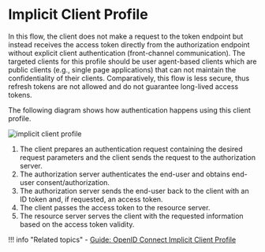 # Implicit Client Profile

In this flow, the client does not make a request to the token endpoint but instead 
receives the access token directly from the authorization endpoint without explicit client authentication (front-channel communication). The targeted 
clients for this profile should be user agent-based clients which are public clients<!--[public clients](insertlink)--> (e.g., single page applications)
that can not maintain the confidentiality of their clients. Comparatively, this flow is less secure, thus refresh 
tokens are not allowed and do not guarantee long-lived access tokens. 

The following diagram shows how authentication happens using this client profile.

![implicit client profile]({{base_path}}/assets/img/concepts/implicit-client-profile.png)


1. The client prepares an authentication request containing the desired request parameters and the client sends the 
request to the authorization server.
2. The authorization server authenticates the end-user and obtains end-user consent/authorization.
3. The authorization server sends the end-user back to the client with an ID token and, if requested, an access token.
4. The client passes the access token to the resource server.
5. The resource server serves the client with the requested information based on the access token validity. 

!!! info "Related topics"
    - [Guide: OpenID Connect Implicit Client Profile]({{base_path}}/guides/login/oidc-implicit-client-profile/)